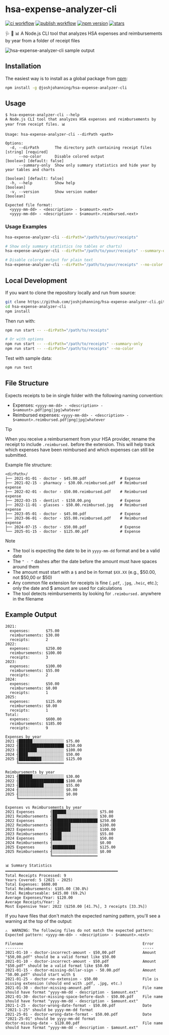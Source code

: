 # hsa-expense-analyzer-cli

[![ci workflow](https://img.shields.io/github/actions/workflow/status/joshjohanning/hsa-expense-analyzer-cli/ci.yml?logo=github&label=ci%20workflow&color=brightgreen&labelColor=333)][ci]
[![publish workflow](https://img.shields.io/github/actions/workflow/status/joshjohanning/hsa-expense-analyzer-cli/publish.yml?logo=github&label=publish%20workflow&color=brightgreen&labelColor=333)][publish]
[![npm version](https://img.shields.io/npm/v/%40joshjohanning%2Fhsa-expense-analyzer-cli?logo=npm&labelColor=333)][npm]
[![stars](https://img.shields.io/github/stars/joshjohanning/hsa-expense-analyzer-cli?style=flat&logo=github&color=yellow&label=stars%20★&labelColor=333)][stars]

🩺 🧾 📊 A Node.js CLI tool that analyzes HSA expenses and reimbursements by year from a folder of receipt files

![hsa-expense-analyzer-cli sample output](https://josh-ops.com/assets/screenshots/2025-09-04-hsa-expense-analyzer/hsa-expense-analyzer.png)

## Installation

The easiest way is to install as a global package from [npm](https://www.npmjs.com/package/@joshjohanning/hsa-expense-analyzer-cli):

```bash
npm install -g @joshjohanning/hsa-expense-analyzer-cli
```

## Usage

```text
$ hsa-expense-analyzer-cli --help
A Node.js CLI tool that analyzes HSA expenses and reimbursements by year from receipt files. 📊

Usage: hsa-expense-analyzer-cli --dirPath <path>

Options:
  -d, --dirPath       The directory path containing receipt files                [string] [required]
      --no-color      Disable colored output                              [boolean] [default: false]
      --summary-only  Show only summary statistics and hide year by year tables and charts
                                                                          [boolean] [default: false]
  -h, --help          Show help                                                            [boolean]
  -v, --version       Show version number                                                  [boolean]

Expected file format:
  <yyyy-mm-dd> - <description> - $<amount>.<ext>
  <yyyy-mm-dd> - <description> - $<amount>.reimbursed.<ext>
```

### Usage Examples

```bash
hsa-expense-analyzer-cli --dirPath="/path/to/your/receipts"

# Show only summary statistics (no tables or charts)
hsa-expense-analyzer-cli --dirPath="/path/to/your/receipts" --summary-only

# Disable colored output for plain text
hsa-expense-analyzer-cli --dirPath="/path/to/your/receipts" --no-color
```

## Local Development

If you want to clone the repository locally and run from source:

```bash
git clone https://github.com/joshjohanning/hsa-expense-analyzer-cli.git
cd hsa-expense-analyzer-cli
npm install
```

Then run with:

```bash
npm run start -- --dirPath="/path/to/receipts"

# Or with options
npm run start -- --dirPath="/path/to/receipts" --summary-only
npm run start -- --dirPath="/path/to/receipts" --no-color
```

Test with sample data:

```bash
npm run test
```

## File Structure

Expects receipts to be in single folder with the following naming convention:

- Expenses:
`<yyyy-mm-dd> - <description> - $<amount>.pdf|png|jpg|whatever`
- Reimbursed expenses:
`<yyyy-mm-dd> - <description> - $<amount>.reimbursed.pdf|png|jpg|whatever`

> [!TIP]
> When you receive a reimbursement from your HSA provider, rename the receipt to include `.reimbursed.` before the extension. This will help track which expenses have been reimbursed and which expenses can still be submitted.

Example file structure:

```text
<dirPath>/
├── 2021-01-01 - doctor - $45.00.pdf               # Expense
├── 2021-02-15 - pharmacy - $30.00.reimbursed.pdf  # Reimbursed expense
├── 2022-02-01 - doctor - $50.00.reimbursed.pdf    # Reimbursed expense
├── 2022-03-15 - dentist - $150.00.png             # Expense
├── 2022-11-01 - glasses - $50.00.reimbursed.jpg   # Reimbursed expense
├── 2023-05-01 - doctor - $45.00.pdf               # Expense
├── 2023-06-01 - doctor - $55.00.reimbursed.pdf    # Reimbursed expense
├── 2024-07-15 - doctor - $50.00.pdf               # Expense
└── 2025-01-15 - doctor - $125.00.pdf              # Expense
```

> [!NOTE]
>
> - The tool is expecting the date to be in `yyyy-mm-dd` format and be a valid date
> - The `" - "` dashes after the date before the amount must have spaces around them
> - The amount must start with a `$` and be in format `$XX.XX` (e.g., $50.00, not $50,00 or $50)
> - Any common file extension for receipts is fine (`.pdf`, `.jpg`, `.heic`, etc.); only the date and $ amount are used for calculations
> - The tool detects reimbursements by looking for `.reimbursed.` anywhere in the filename

## Example Output

```text
2021:
  expenses:       $75.00
  reimbursements: $30.00
  receipts:       2
2022:
  expenses:       $250.00
  reimbursements: $100.00
  receipts:       3
2023:
  expenses:       $100.00
  reimbursements: $55.00
  receipts:       2
2024:
  expenses:       $50.00
  reimbursements: $0.00
  receipts:       1
2025:
  expenses:       $125.00
  reimbursements: $0.00
  receipts:       1
Total: 
  expenses:       $600.00
  reimbursements: $185.00
  receipts:       9

Expenses by year
2021 ╢██████░░░░░░░░░░░░░░ $75.00
2022 ╢████████████████████ $250.00
2023 ╢████████░░░░░░░░░░░░ $100.00
2024 ╢████░░░░░░░░░░░░░░░░ $50.00
2025 ╢██████████░░░░░░░░░░ $125.00
     ╚════════════════════

Reimbursements by year
2021 ╢██████░░░░░░░░░░░░░░ $30.00
2022 ╢████████████████████ $100.00
2023 ╢███████████░░░░░░░░░ $55.00
2024 ╢░░░░░░░░░░░░░░░░░░░░ $0.00
2025 ╢░░░░░░░░░░░░░░░░░░░░ $0.00
     ╚════════════════════

Expenses vs Reimbursements by year
2021 Expenses       ╢██████░░░░░░░░░░░░░░ $75.00
2021 Reimbursements ╢██░░░░░░░░░░░░░░░░░░ $30.00
2022 Expenses       ╢████████████████████ $250.00
2022 Reimbursements ╢████████░░░░░░░░░░░░ $100.00
2023 Expenses       ╢████████░░░░░░░░░░░░ $100.00
2023 Reimbursements ╢████░░░░░░░░░░░░░░░░ $55.00
2024 Expenses       ╢████░░░░░░░░░░░░░░░░ $50.00
2024 Reimbursements ╢░░░░░░░░░░░░░░░░░░░░ $0.00
2025 Expenses       ╢██████████░░░░░░░░░░ $125.00
2025 Reimbursements ╢░░░░░░░░░░░░░░░░░░░░ $0.00
                    ╚════════════════════

📊 Summary Statistics
━━━━━━━━━━━━━━━━━━━━━━━━━━━━━━━━━━━━━━━━━━━━━━━━━━
Total Receipts Processed: 9
Years Covered: 5 (2021 - 2025)
Total Expenses: $600.00
Total Reimbursements: $185.00 (30.8%)
Total Reimburseable: $415.00 (69.2%)
Average Expenses/Year: $120.00
Average Receipts/Year: 2
Most Expensive Year: 2022 ($250.00 [41.7%], 3 receipts [33.3%])
```

If you have files that don't match the expected naming pattern, you'll see a warning at the top of the output:

```text
⚠️  WARNING: The following files do not match the expected pattern:
Expected pattern: <yyyy-mm-dd> - <description> - $<amount>.<ext>

Filename                                                     Error
--------                                                     -----
2021-01-10 - doctor-incorrect-amount - $50,00.pdf            Amount "$50,00.pdf" should be a valid format like $50.00
2021-01-10 - doctor-incorrect-amount - $50.pdf               Amount "$50.pdf" should be a valid format like $50.00
2021-01-15 - doctor-missing-dollar-sign - 50.00.pdf          Amount "50.00.pdf" should start with $
2021-01-25 - doctor-no-extension - $50.00                    File is missing extension (should end with .pdf, .jpg, etc.)
2021-01-30 - doctor-missing-amount.pdf                       File name should have format "yyyy-mm-dd - description - $amount.ext"
2021-01-30- doctor-missing-space-before-dash - $50.00.pdf    File name should have format "yyyy-mm-dd - description - $amount.ext"
2021-1-25 - doctor-wrong-date-format - $50.00.pdf            Date "2021-1-25" should be yyyy-mm-dd format
2021-25-01 - doctor-wrong-date-format - $50.00.pdf           Date "2021-25-01" should be yyyy-mm-dd format
doctor-missing-date - $120.00.pdf                            File name should have format "yyyy-mm-dd - description - $amount.ext"
```

[ci]: https://github.com/joshjohanning/hsa-expense-analyzer-cli/actions/workflows/ci.yml
[publish]: https://github.com/joshjohanning/hsa-expense-analyzer-cli/actions/workflows/publish.yml
[npm]: https://www.npmjs.com/package/@joshjohanning/hsa-expense-analyzer-cli
[stars]: https://github.com/joshjohanning/hsa-expense-analyzer-cli/stargazers
